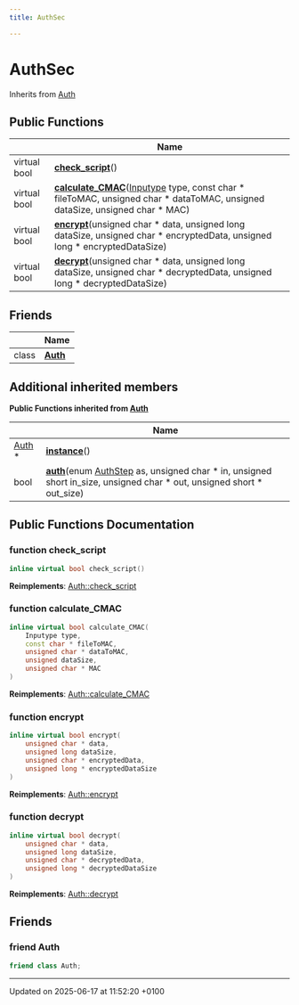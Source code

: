 ```yaml
---
title: AuthSec

---
```


# AuthSec





Inherits from [Auth](class_auth.md)

## Public Functions

|                | Name           |
| -------------- | -------------- |
| virtual bool | **[check_script](class_auth_sec.md#function-check-script)**() |
| virtual bool | **[calculate_CMAC](class_auth_sec.md#function-calculate-cmac)**([Inputype](crypt_8h.md#enum-inputype) type, const char * fileToMAC, unsigned char * dataToMAC, unsigned dataSize, unsigned char * MAC) |
| virtual bool | **[encrypt](class_auth_sec.md#function-encrypt)**(unsigned char * data, unsigned long dataSize, unsigned char * encryptedData, unsigned long * encryptedDataSize) |
| virtual bool | **[decrypt](class_auth_sec.md#function-decrypt)**(unsigned char * data, unsigned long dataSize, unsigned char * decryptedData, unsigned long * decryptedDataSize) |

## Friends

|                | Name           |
| -------------- | -------------- |
| class | **[Auth](class_auth_sec.md#friend-auth)**  |

## Additional inherited members

**Public Functions inherited from [Auth](class_auth.md)**

|                | Name           |
| -------------- | -------------- |
| [Auth](class_auth.md) * | **[instance](class_auth.md#function-instance)**() |
| bool | **[auth](class_auth.md#function-auth)**(enum [AuthStep](crypt_8h.md#enum-authstep) as, unsigned char * in, unsigned short in_size, unsigned char * out, unsigned short * out_size) |


## Public Functions Documentation

### function check_script

```cpp
inline virtual bool check_script()
```


**Reimplements**: [Auth::check_script](class_auth.md#function-check-script)


### function calculate_CMAC

```cpp
inline virtual bool calculate_CMAC(
    Inputype type,
    const char * fileToMAC,
    unsigned char * dataToMAC,
    unsigned dataSize,
    unsigned char * MAC
)
```


**Reimplements**: [Auth::calculate_CMAC](class_auth.md#function-calculate-cmac)


### function encrypt

```cpp
inline virtual bool encrypt(
    unsigned char * data,
    unsigned long dataSize,
    unsigned char * encryptedData,
    unsigned long * encryptedDataSize
)
```


**Reimplements**: [Auth::encrypt](class_auth.md#function-encrypt)


### function decrypt

```cpp
inline virtual bool decrypt(
    unsigned char * data,
    unsigned long dataSize,
    unsigned char * decryptedData,
    unsigned long * decryptedDataSize
)
```


**Reimplements**: [Auth::decrypt](class_auth.md#function-decrypt)


## Friends

### friend Auth

```cpp
friend class Auth;
```


-------------------------------

Updated on 2025-06-17 at 11:52:20 +0100
